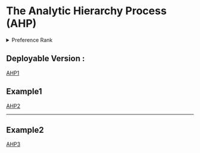 # The Analytic Hierarchy Process (AHP)

<details>
  <summary>Preference Rank</summary>
  
   1. Equally preferred 
   2. Equally to moderately preferred
   3. Moderately preferred
   4. Moderately to strongly preferred
   5. strongly preferred
   6. strongly to very strongly preferred
   7. very strongly preferred
   8.  very to extremely preferred
   9. Extremely preferred
  
</details>

## Deployable Version :
[AHP1](https://github.com/Mohammed-Khubaib/AHP/assets/102320167/568f4885-7e17-42cb-b8f5-fcc6b7ca8947)

## Example1
[AHP2](https://user-images.githubusercontent.com/102320167/234571053-64639254-1cd3-405f-8d4d-7005aeffec6e.mov)

---

## Example2
[AHP3](https://user-images.githubusercontent.com/102320167/235031523-bf8aa24c-6e40-48d5-97b4-b9a821a3b4f4.mov)
